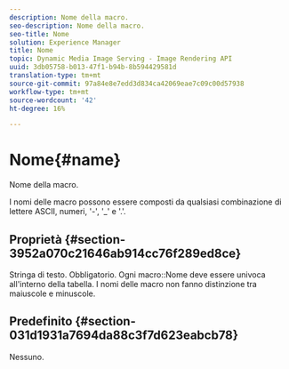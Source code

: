 ```yaml
---
description: Nome della macro.
seo-description: Nome della macro.
seo-title: Nome
solution: Experience Manager
title: Nome
topic: Dynamic Media Image Serving - Image Rendering API
uuid: 3db05758-b013-47f1-b94b-8b594429581d
translation-type: tm+mt
source-git-commit: 97a84e8e7edd3d834ca42069eae7c09c00d57938
workflow-type: tm+mt
source-wordcount: '42'
ht-degree: 16%

---
```



# Nome{#name}

Nome della macro.

I nomi delle macro possono essere composti da qualsiasi combinazione di lettere ASCII, numeri, &#39;-&#39;, &#39;_&#39; e &#39;.&#39;.

## Proprietà {#section-3952a070c21646ab914cc76f289ed8ce}

Stringa di testo. Obbligatorio. Ogni macro::Nome deve essere univoca all&#39;interno della tabella. I nomi delle macro non fanno distinzione tra maiuscole e minuscole.

## Predefinito {#section-031d1931a7694da88c3f7d623eabcb78}

Nessuno.
